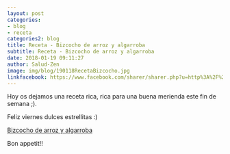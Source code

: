 ```yaml
---
layout: post
categories:
- blog
- receta
categories2: blog
title: Receta - Bizcocho de arroz y algarroba
subtitle: Receta - Bizcocho de arroz y algarroba
date: 2018-01-19 09:11:27
author: Salud-Zen
image: img/blog/190118RecetaBizcocho.jpg
linkfacebook: https://www.facebook.com/sharer/sharer.php?u=http%3A%2F%2Fwww.salud-zen.com%2Fblog%2F2018%2F01%2F19%2FReceta-BizcochoArrozAlgarroba.html&amp;src=sdkpreparse
---
```

Hoy os dejamos una receta rica, rica para una buena merienda este fin de semana ;).

Feliz viernes dulces estrellitas :)

[Bizcocho de arroz y algarroba][receta]

Bon appetit!!

[receta]: {{site.url}}{{site.baseurl}}/postres/2018/01/19/bizcocho-arrozYalgarroba.html
